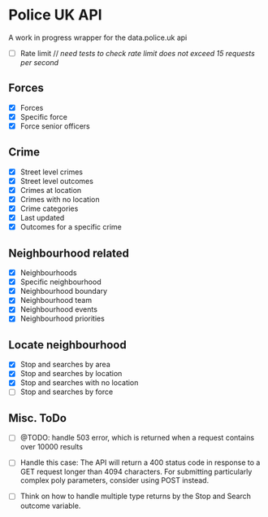# Police UK API

A work in progress wrapper for the data.police.uk api

- [ ] Rate limit // _need tests to check rate limit does not exceed 15 requests per second_

## Forces

- [x] Forces
- [x] Specific force
- [x] Force senior officers 

## Crime

- [x] Street level crimes
- [x] Street level outcomes
- [x] Crimes at location
- [x] Crimes with no location
- [x] Crime categories
- [x] Last updated
- [x] Outcomes for a specific crime

## Neighbourhood related

- [x] Neighbourhoods
- [x] Specific neighbourhood
- [x] Neighbourhood boundary
- [x] Neighbourhood team
- [x] Neighbourhood events
- [x] Neighbourhood priorities

## Locate neighbourhood

- [x] Stop and searches by area
- [x] Stop and searches by location
- [x] Stop and searches with no location
- [ ] Stop and searches by force

## Misc. ToDo

- [ ] @TODO: handle 503 error, which is returned when a request contains over 10000 results 
- [ ] Handle this case: The API will return a 400 status code in response to a GET request longer than 4094 characters. For submitting particularly complex poly parameters, consider using POST instead.
- [ ] Think on how to handle multiple type returns by the Stop and Search outcome variable.

